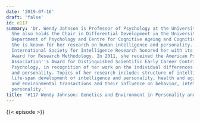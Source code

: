 ```yaml
---
date: '2019-07-16'
draft: 'false'
id: e117
summary: 'Dr. Wendy Johnson is Professor of Psychology at the University of Edinburgh.
  She also holds the Chair in Differential Development in the University of Edinburgh''s
  Department of Psychology and Centre for Cognitive Ageing and Cognitive Epidemiology.
  She is known for her research on human intelligence and personality. In 2004, the
  International Society for Intelligence Research honored her with its John B. Carroll
  Award for Research Methodology. In 2011, she received the American Psychological
  Association''s Award for Distinguished Scientific Early Career Contributions to
  Psychology, in recognition of her work on the individual differences of intelligence
  and personality. Topics of her research include: structure of intelligence and personality,
  life-span development of intelligence and personality, health and aging, genetic
  and environmental transactions and their influence on behavior, intelligence, and
  personality.'
title: '#117 Wendy Johnson: Genetics and Environment in Personality and Intelligence'
---
```

{{< episode >}}

